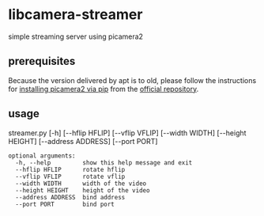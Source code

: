 # libcamera-streamer
simple streaming server using picamera2

## prerequisites
Because the version delivered by apt is to old, please follow the instructions for [installing picamera2 via pip](https://github.com/raspberrypi/picamera2#installation-using-pip) from the [official repository](https://github.com/raspberrypi/picamera2).

## usage
streamer.py [-h] [--hflip HFLIP] [--vflip VFLIP] [--width WIDTH] [--height HEIGHT] [--address ADDRESS] [--port PORT]

```
optional arguments:
  -h, --help         show this help message and exit
  --hflip HFLIP      rotate hflip
  --vflip VFLIP      rotate vflip
  --width WIDTH      width of the video
  --height HEIGHT    height of the video
  --address ADDRESS  bind address
  --port PORT        bind port
```
